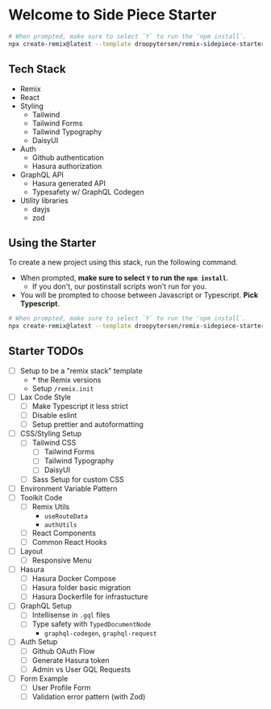 # Welcome to Side Piece Starter

```sh
# When prompted, make sure to select `Y` to run the 'npm install`.
npx create-remix@latest --template droopytersen/remix-sidepiece-starter
```

## Tech Stack

- Remix
- React
- Styling
  - Tailwind
  - Tailwind Forms
  - Tailwind Typography
  - DaisyUI
- Auth
  - Github authentication
  - Hasura authorization
- GraphQL API
  - Hasura generated API
  - Typesafety w/ GraphQL Codegen
- Utility libraries
  - dayjs
  - zod

## Using the Starter

To create a new project using this stack, run the following command.

- When prompted, **make sure to select `Y` to run the `npm install`**.
  - If you don't, our postinstall scripts won't run for you.
- You will be prompted to choose between Javascript or Typescript. **Pick Typescript**.

```sh
# When prompted, make sure to select `Y` to run the 'npm install`.
npx create-remix@latest --template droopytersen/remix-sidepiece-starter
```

## Starter TODOs

- [ ] Setup to be a "remix stack" template
  - \* the Remix versions
  - Setup `/remix.init`
- [ ] Lax Code Style
  - [ ] Make Typescript it less strict
  - [ ] Disable eslint
  - [ ] Setup prettier and autoformatting
- [ ] CSS/Styling Setup
  - [ ] Tailwind CSS
    - [ ] Tailwind Forms
    - [ ] Tailwind Typography
    - [ ] DaisyUI
  - [ ] Sass Setup for custom CSS
- [ ] Environment Variable Pattern
- [ ] Toolkit Code
  - [ ] Remix Utils
    - `useRouteData`
    - `authUtils`
  - [ ] React Components
  - [ ] Common React Hooks
- [ ] Layout
  - [ ] Responsive Menu
- [ ] Hasura
  - [ ] Hasura Docker Compose
  - [ ] Hasura folder basic migration
  - [ ] Hasura Dockerfile for infrastucture
- [ ] GraphQL Setup
  - [ ] Intellisense in `.gql` files
  - [ ] Type safety with `TypedDocumentNode`
    - `graphql-codegen`, `graphql-request`
- [ ] Auth Setup
  - [ ] Github OAuth Flow
  - [ ] Generate Hasura token
  - [ ] Admin vs User GQL Requests
- [ ] Form Example
  - [ ] User Profile Form
  - [ ] Validation error pattern (with Zod)
